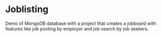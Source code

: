 # Joblisting
Demo of MongoDB database with a project that creates a jobboard with features like job posting by employer and job search by job seekers.
